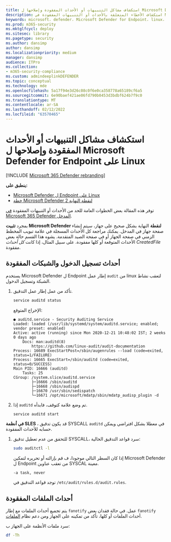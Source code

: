 ```yaml
---
title: استكشاف مشاكل التنبيهات أو الأحداث المفقودة وإصلاحها ل Microsoft Defender for Endpoint على Linux
description: استكشاف الأخطاء المتعلقة بالأحداث أو التنبيهات المفقودة في Microsoft Defender for Endpoint على Linux وإصلاحها.
keywords: microsoft، defender، Microsoft Defender for Endpoint، linux، الأحداث
ms.prod: m365-security
ms.mktglfcycl: deploy
ms.sitesec: library
ms.pagetype: security
ms.author: dansimp
author: dansimp
ms.localizationpriority: medium
manager: dansimp
audience: ITPro
ms.collection:
- m365-security-compliance
ms.custom: admindeeplinkDEFENDER
ms.topic: conceptual
ms.technology: mde
ms.openlocfilehash: 5a17f94e3d26c08c0f6e0ca358778a65189cf6a5
ms.sourcegitcommit: 6e90baef421ae06fd790b0453d3bdbf624b7f9c0
ms.translationtype: MT
ms.contentlocale: ar-SA
ms.lasthandoff: 02/12/2022
ms.locfileid: "63570465"
---
```

# <a name="troubleshoot-missing-events-or-alerts-issues-for-microsoft-defender-for-endpoint-on-linux"></a>استكشاف مشاكل التنبيهات أو الأحداث المفقودة وإصلاحها ل Microsoft Defender for Endpoint على Linux

[!INCLUDE [Microsoft 365 Defender rebranding](../../includes/microsoft-defender.md)]

**ينطبق على:**

- [Microsoft Defender ل Endpoint على Linux](microsoft-defender-endpoint-linux.md)
- [خطة Microsoft Defender لنقطة النهاية 2](https://go.microsoft.com/fwlink/p/?linkid=2154037)

توفر هذه المقالة بعض الخطوات العامة للحد من الأحداث أو التنبيهات المفقودة <a href="https://go.microsoft.com/fwlink/p/?linkid=2077139" target="_blank">في Microsoft 365 Defender المدخل</a>.

بمجرد **تثبيت Microsoft Defender لنقطة** النهاية بشكل صحيح على جهاز، سيتم إنشاء صفحة جهاز  في المدخل. يمكنك مراجعة كل الأحداث المسجلة في علامة تبويب المخطط الزمني في صفحة الجهاز أو في صفحة الصيد المتقدمة. يشوه هذا القسم حالة بعض الأحداث المتوقعة أو كلها مفقودة.
على سبيل المثال، إذا كانت _كل أحداث CreatedFile_ مفقودة.

## <a name="missing-network-and-login-events"></a>أحداث تسجيل الدخول والشبكات المفقودة

يستخدم Microsoft Defender ل Endpoint إطار عمل `audit` من linux لتعقب نشاط الشبكة وتسجيل الدخول.

1. تأكد من عمل إطار عمل التدقيق.

    ```bash
    service auditd status
    ```

    الإخراج المتوقع:

    ```output
    ● auditd.service - Security Auditing Service
    Loaded: loaded (/usr/lib/systemd/system/auditd.service; enabled; vendor preset: enabled)
    Active: active (running) since Mon 2020-12-21 10:48:02 IST; 2 weeks 0 days ago
        Docs: man:auditd(8)
            https://github.com/linux-audit/audit-documentation
    Process: 16689 ExecStartPost=/sbin/augenrules --load (code=exited, status=1/FAILURE)
    Process: 16665 ExecStart=/sbin/auditd (code=exited, status=0/SUCCESS)
    Main PID: 16666 (auditd)
        Tasks: 25
    CGroup: /system.slice/auditd.service
            ├─16666 /sbin/auditd
            ├─16668 /sbin/audispd
            ├─16670 /usr/sbin/sedispatch
            └─16671 /opt/microsoft/mdatp/sbin/mdatp_audisp_plugin -d
    ```

2. إذا `auditd` تم وضع علامة كتوقف، فابدأه.

    ```bash
    service auditd start
    ```

**في أنظمة SLES** ، قد يكون تدقيق SYSCALL `auditd` في معطلا بشكل افتراضي ويمكن حسابه للأحداث المفقودة.

1. للتحقق من عدم تعطيل تدقيق SYSCALL، سرد قواعد التدقيق الحالية:

    ```bash
    sudo auditctl -l
    ```

    إذا كان السطر التالي موجودا، ف قم بإزالته أو تحريره لتمكين Microsoft Defender ل Endpoint من تعقب عناوين SYSCAL معينة.

    ```output
    -a task, never
    ```

    توجد قواعد التدقيق في `/etc/audit/rules.d/audit.rules`.

## <a name="missing-file-events"></a>أحداث الملفات المفقودة

يتم تجميع أحداث الملفات مع إطار `fanotify` عمل. في حالة فقدان بعض `fanotify` أحداث الملفات أو كلها، تأكد من تمكينه على الجهاز ومن دعم نظام [الملفات](microsoft-defender-endpoint-linux.md#system-requirements).

سرد ملفات الأنظمة على الجهاز ب:

```bash
df -Th
```
